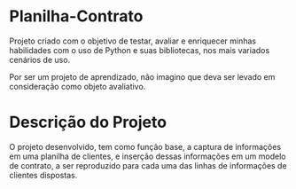 # Planilha-Contrato

Projeto criado com o objetivo de testar, avaliar e enriquecer minhas habilidades com o uso de Python e suas bibliotecas, nos mais variados cenários de uso. 

Por ser um projeto de aprendizado, não imagino que deva ser levado em consideração como objeto avaliativo.

# Descrição do Projeto

O projeto desenvolvido, tem como função base, a captura de informações em uma planilha de clientes, e inserção dessas informações em um modelo de contrato, a ser reproduzido para cada uma das linhas de informações de clientes dispostas.
